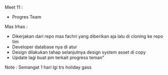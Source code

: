 Meet 11 :
- Progres Team

Mas Irhas :
- Dikerjakan dari repo mas fachri yang diberikan aja lalu di cloning ke repo tim
- Developer database nya di atur
- Design dilakukan tahap selanjutnya design system asset di copy 
- Update lagi buat pm terkait progress teman"

Note :
Semangat 1 hari lgi trs holiday gass
